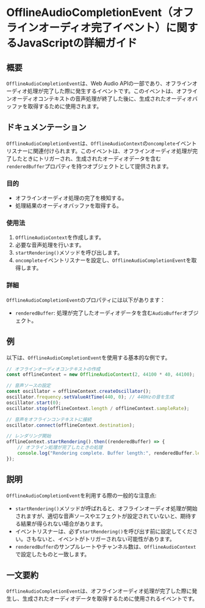 <!--
Meta Description: # OfflineAudioCompletionEvent（オフラインオーディオ完了イベント）に関するJavaScriptの詳細ガイド ## 概要 `OfflineAudioCompletionEvent`は、Web Audio APIの一部であり、オフラインオーディオ処理が完了した際に発生するイベ...
Meta Keywords: offlineaudiocompletionevent, offlinecontext, renderedbuffer, oscillator, offlineaudiocontext
-->

# OfflineAudioCompletionEvent（オフラインオーディオ完了イベント）に関するJavaScriptの詳細ガイド

## 概要
`OfflineAudioCompletionEvent`は、Web Audio APIの一部であり、オフラインオーディオ処理が完了した際に発生するイベントです。このイベントは、オフラインオーディオコンテキストの音声処理が終了した後に、生成されたオーディオバッファを取得するために使用されます。

## ドキュメンテーション
`OfflineAudioCompletionEvent`は、`OfflineAudioContext`の`oncomplete`イベントリスナーに関連付けられます。このイベントは、オフラインオーディオ処理が完了したときにトリガーされ、生成されたオーディオデータを含む`renderedBuffer`プロパティを持つオブジェクトとして提供されます。

### 目的
- オフラインオーディオ処理の完了を検知する。
- 処理結果のオーディオバッファを取得する。

### 使用法
1. `OfflineAudioContext`を作成します。
2. 必要な音声処理を行います。
3. `startRendering()`メソッドを呼び出します。
4. `oncomplete`イベントリスナーを設定し、`OfflineAudioCompletionEvent`を取得します。

### 詳細
`OfflineAudioCompletionEvent`のプロパティには以下があります：
- `renderedBuffer`: 処理が完了したオーディオデータを含む`AudioBuffer`オブジェクト。

## 例
以下は、`OfflineAudioCompletionEvent`を使用する基本的な例です。

```javascript
// オフラインオーディオコンテキストの作成
const offlineContext = new OfflineAudioContext(2, 44100 * 40, 44100);

// 音声ソースの設定
const oscillator = offlineContext.createOscillator();
oscillator.frequency.setValueAtTime(440, 0); // 440Hzの音を生成
oscillator.start(0);
oscillator.stop(offlineContext.length / offlineContext.sampleRate);

// 音声をオフラインコンテキストに接続
oscillator.connect(offlineContext.destination);

// レンダリング開始
offlineContext.startRendering().then((renderedBuffer) => {
    // オフライン処理が完了したときの処理
    console.log("Rendering complete. Buffer length:", renderedBuffer.length);
});
```

## 説明
`OfflineAudioCompletionEvent`を利用する際の一般的な注意点:
- `startRendering()`メソッドが呼ばれると、オフラインオーディオ処理が開始されますが、適切な音声ソースやエフェクトが設定されていないと、期待する結果が得られない場合があります。
- イベントリスナーは、必ず`startRendering()`を呼び出す前に設定してください。さもないと、イベントがトリガーされない可能性があります。
- `renderedBuffer`のサンプルレートやチャンネル数は、`OfflineAudioContext`で設定したものと一致します。

## 一文要約
`OfflineAudioCompletionEvent`は、オフラインオーディオ処理が完了した際に発生し、生成されたオーディオデータを取得するために使用されるイベントです。